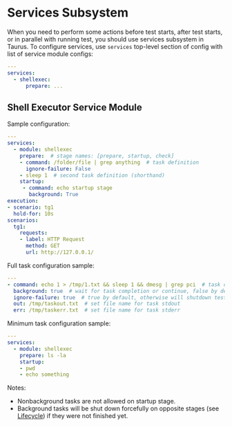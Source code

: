 # Services Subsystem

When you need to perform some actions before test starts, after test starts, or in parallel with running test, you should use services subsystem in Taurus. To configure services, use `services` top-level section of config with list of service module configs:

```yaml
---
services:
  - shellexec:
      prepare: ...
```

## Shell Executor Service Module

Sample configuration:
```yaml
---
services:
  - module: shellexec
    prepare:  # stage names: [prepare, startup, check]
    - command: /folder/file | grep anything  # task definition
      ignore-failure: False
    - sleep 1  # second task definition (shorthand)
    startup:
     - command: echo startup stage
       background: True
execution:
- scenario: tg1
  hold-for: 10s
scenarios:
  tg1:
    requests:
    - label: HTTP Request
      method: GET
      url: http://127.0.0.1/
```

Full task configuration sample:
```yaml
---
- command: echo 1 > /tmp/1.txt && sleep 1 && dmesg | grep pci  # task command
  background: true  # wait for task completion or continue, false by default. 
  ignore-failure: true  # true by default, otherwise will shutdown tests if command return code != 0, 
  out: /tmp/taskout.txt  # set file name for task stdout
  err: /tmp/taskerr.txt  # set file name for task stderr
```

Minimum task configuration sample:
```yaml
---
services:
  - module: shellexec
    prepare: ls -la
    startup:
    - pwd
    - echo something
```
Notes:
 - Nonbackground tasks are not allowed on startup stage.
 - Background tasks will be shut down forcefully on opposite stages (see [Lifecycle](Lifecycle.md)) if they were not finished yet.